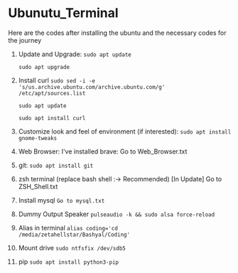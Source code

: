 # Ubunutu_Terminal
Here are the codes after installing the ubuntu and the necessary codes for the journey

1. Update and Upgrade:
	`sudo apt update`
	
	`sudo apt upgrade`

2. Install curl
	`sudo sed -i -e 's/us.archive.ubuntu.com/archive.ubuntu.com/g' /etc/apt/sources.list`
	
	`sudo apt update`
	
	`sudo apt install curl`

3. Customize look and feel of environment (if interested): 
	`sudo apt install gnome-tweaks`
	
4. Web Browser: I've installed brave:
	Go to Web_Browser.txt

5. git:
	`sudo apt install git`

6. zsh terminal (replace bash shell :-> Recommended) [In Update]
	Go to ZSH_Shell.txt

7. Install mysql
	`Go to mysql.txt`
	
8. Dummy Output Speaker
	`pulseaudio -k && sudo alsa force-reload`
	
9. Alias in terminal
	`alias coding='cd /media/zetahellstar/Bashyal/Coding'`
		
10. Mount drive
	`sudo ntfsfix /dev/sdb5`

11. pip
	`sudo apt install python3-pip`
	


